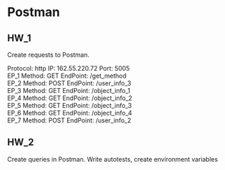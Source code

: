 # Postman

## HW_1

Create requests to Postman.

Protocol: http
IP: 162.55.220.72
Port: 5005  
EP_1
Method: GET
EndPoint: /get_method  
EP_2
Method: POST
EndPoint: /user_info_3  
EP_3
Method: GET
EndPoint: /object_info_1  
EP_4
Method: GET
EndPoint: /object_info_2  
EP_5
Method: GET
EndPoint: /object_info_3  
EP_6
Method: GET
EndPoint: /object_info_4  
EP_7
Method: POST
EndPoint: /user_info_2

## HW_2

Create queries in Postman.
Write autotests, create environment variables
